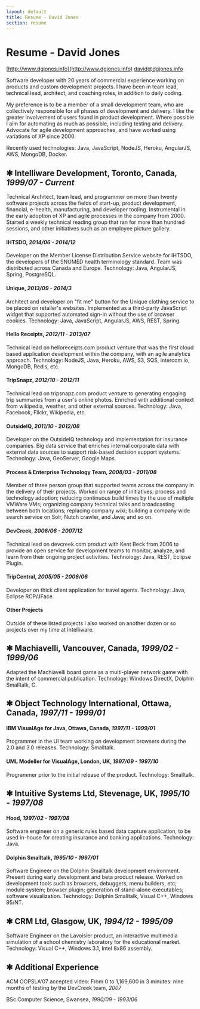 ```yaml
---
layout: default
title: Resume - David Jones
section: resume
---
```


# Resume - David Jones

[http://www.dgjones.info](http://www.dgjones.info)  [david@dgjones.info](mailto:david@dgjones.info)

Software developer with 20 years of commercial experience working on products and custom development projects. I have been in team lead, technical lead, architect, and coaching roles, in addition to daily coding.

My preference is to be a member of a small development team, who are collectively responsible for all phases of development and delivery. I like the greater involvement of users found in product development. Where possible I aim for automating as much as possible, including testing and delivery. Advocate for agile development approaches, and have worked using variations of XP since 2000.

Recently used technologies: Java, JavaScript, NodeJS, Heroku, AngularJS, AWS, MongoDB, Docker.


## &#10033; Intelliware Development, Toronto, Canada, _1999/07 - Current_

Technical Architect, team lead, and programmer on more than twenty software projects across the fields of start-up, product development, financial, e-health, manufacturing, and developer tooling. Instrumental in the early adoption of XP and agile processes in the company from 2000. Started a weekly technical reading group that ran for more than hundred sessions, and other initiatives such as an employee picture gallery.

#### IHTSDO, _2014/06 - 2014/12_
Developer on the Member License Distribution Service website for IHTSDO, the developers of the SNOMED health terminology standard. Team was distributed across Canada and Europe. Technology: Java, AngularJS, Spring, PostgreSQL.

#### Unique, _2013/09 - 2014/3_
Architect and developer on "fit me" button for the Unique clothing service to be placed on retailer's websites. Implemented as a third-party JavaScript widget that supported automated sign-in without the use of browser cookies. Technology: Java, JavaScript, AngularJS, AWS, REST, Spring.

#### Hello Receipts, _2012/11 - 2013/07_
Technical lead on helloreceipts.com product venture that was the first cloud based application development within the company, with an agile analytics approach. Technology: NodeJS, Java, Heroku, AWS, S3, SQS, intercom.io, MongoDB, Redis, etc.

#### TripSnapz, _2012/10 - 2012/11_

Technical lead on tripsnapz.com product venture to generating engaging trip summaries from a user's online photos. Enriched with additional context from wikipedia, weather, and other external sources. Technology: Java, Facebook, Flickr, Wikipedia, etc.

#### OutsideIQ, _2011/10 - 2012/08_
Developer on the OutsideIQ technology and implementation for insurance companies. Big data service that enriches internal corporate data with external data sources to support risk-based decision support systems. Technology: Java, GeoServer, Google Maps.

#### Process & Enterprise Technology Team, _2008/03 - 2011/08_

Member of three person group that supported teams across the company in the delivery of their projects. Worked on range of initiatives: process and technology adoption; reducing continuous build times by the use of multiple VMWare VMs; organizing company technical talks and broadcasting between both locations; replacing company wiki; building a company wide search service on Solr, Nutch crawler, and Java; and so on.

#### DevCreek, _2006/06 - 2007/12_
Technical lead on devcreek.com product with Kent Beck from 2006 to provide an open service for development teams to monitor, analyze, and learn from their ongoing project activities. Technology: Java, REST, Eclipse Plugin.

#### TripCentral, _2005/05 - 2006/06_

Developer on thick client application for travel agents. Technology: Java, Eclipse RCP/JFace.

#### Other Projects

Outside of these listed projects I also worked on another dozen or so projects over my time at Intelliware.


## &#10033; Machiavelli, Vancouver, Canada, _1999/02 - 1999/06_

Adapted the Machiavelli board game as a multi-player network game with the intent of commercial publication. Technology: Windows DirectX, Dolphin Smalltalk, C.


## &#10033; Object Technology International, Ottawa, Canada, _1997/11 - 1999/01_

#### IBM VisualAge for Java, Ottawa, Canada, _1997/11 - 1999/01_

Programmer in the UI team working on development browsers during the 2.0 and 3.0 releases. Technology: Smalltalk.

#### UML Modeller for VisualAge, London, UK, _1997/09 - 1997/10_

Programmer prior to the initial release of the product. Technology: Smalltalk.


## &#10033; Intuitive Systems Ltd, Stevenage, UK, _1995/10 - 1997/08_

#### Hood, _1997/02 - 1997/08_

Software engineer on a generic rules based data capture application, to be used in-house for creating insurance and banking applications. Technology: Java.

#### Dolphin Smalltalk, _1995/10 - 1997/01_

Software Engineer on the Dolphin Smalltalk development environment. Present during early development and beta product release. Worked on development tools such as browsers, debuggers, menu builders, etc; module system; browser plugin; generation of stand-alone executables; software visualization.
Technology: Dolphin Smalltalk, Visual C++, Windows 95/NT.


## &#10033; CRM Ltd, Glasgow, UK, _1994/12 - 1995/09_

Software Engineer on the Lavoisier product, an interactive multimedia simulation of a school chemistry laboratory for the educational market. Technology: Visual C++, Windows 3.1, Intel 8x86 assembly.


## &#10033; Additional Experience

ACM OOPSLA'07 accepted video: From 0 to 1,169,600 in 3 minutes: nine months of testing by the DevCreek team, _2007_

BSc Computer Science, Swansea, _1990/09 - 1993/06_


